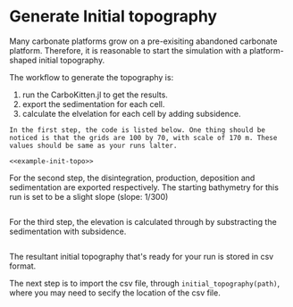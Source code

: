 # Generate Initial topography

Many carbonate platforms grow on a pre-exisiting abandoned carbonate platform. Therefore, it is reasonable to start the simulation with a platform-shaped initial topography.

The workflow to generate the topography is:
1) run the CarboKitten.jl to get the results.
2) export the sedimentation for each cell.
3) calculate the elvelation for each cell by adding subsidence. 

``` {.julia file=examples/initial_topography.jl}
In the first step, the code is listed below. One thing should be noticed is that the grids are 100 by 70, with scale of 170 m. These values should be same as your runs lalter.

<<example-init-topo>>
```

For the second step, the disintegration, production, deposition and sedimentation are exported respectively. The starting bathymetry for this run is set to be a slight slope (slope: 1/300)

``` {.julia #example-init-topo}
```

For the third step, the elevation is calculated through by substracting the sedimentation with subsidence. 

``` {.julia #example-init-topo}
```

The resultant initial topography that's ready for your run is stored in csv format. 

The next step is to import the csv file, through `initial_topography(path)`, where you may need to secify the location of the csv file. 

